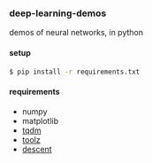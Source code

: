 ### deep-learning-demos
demos of neural networks, in python

#### setup
```bash
$ pip install -r requirements.txt
```

#### requirements

- numpy
- matplotlib
- [tqdm](https://github.com/tqdm/tqdm)
- [toolz](https://github.com/pytoolz/toolz)
- [descent](https://github.com/nirum/descent)
